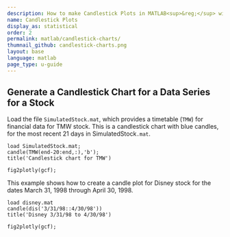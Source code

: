 ```yaml
---
description: How to make Candlestick Plots in MATLAB<sup>&reg;</sup> with Plotly.
name: Candlestick Plots
display_as: statistical
order: 2
permalink: matlab/candlestick-charts/
thumnail_github: candlestick-charts.png
layout: base
language: matlab
page_type: u-guide
---
```


## Generate a Candlestick Chart for a Data Series for a Stock

Load the file `SimulatedStock.mat`, which provides a timetable (`TMW`) for financial data for TMW stock. This is a candlestick chart with blue candles, for the most recent 21 days in SimulatedStock`.mat`.

```{matlab}
load SimulatedStock.mat;
candle(TMW(end-20:end,:),'b');
title('Candlestick chart for TMW')

fig2plotly(gcf);
```


This example shows how to create a candle plot for Disney stock for the dates March 31, 1998 through April 30, 1998.




```{matlab}
load disney.mat
candle(dis('3/31/98::4/30/98'))
title('Disney 3/31/98 to 4/30/98')

fig2plotly(gcf);
```

<!--------------------- EXAMPLE BREAK ------------------------->